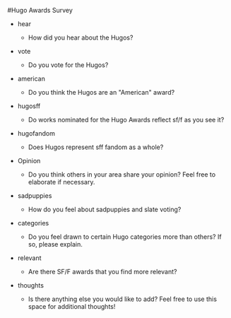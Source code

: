 #Hugo Awards Survey

- hear
    + How did you hear about the Hugos?
    
- vote
    + Do you vote for the Hugos?
    
- american
    + Do you think the Hugos are an "American" award?
    
- hugosff
    + Do works nominated for the Hugo Awards reflect sf/f as you see it?
    
- hugofandom
    + Does Hugos represent sff fandom as a whole?
   
- Opinion
    + Do you think others in your area share your opinion?  Feel free to elaborate if necessary.
    
- sadpuppies
    + How do you feel about sadpuppies and slate voting?

- categories
    + Do you feel drawn to certain Hugo categories more than others?  If so, please explain.
    
- relevant
    + Are there SF/F awards that you find more relevant?
    
- thoughts
    + Is there anything else you would like to add?  Feel free to use this space for additional thoughts!
